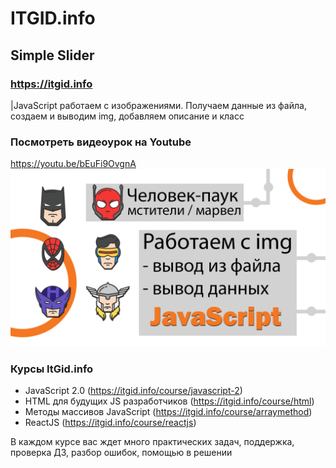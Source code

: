 # ITGID.info
## Simple Slider
### https://itgid.info

|JavaScript работаем с изображениями. Получаем данные из файла, создаем и выводим img, добавляем описание и класс
### Посмотреть видеоурок на Youtube
https://youtu.be/bEuFi9OvgnA
[![Посмотреть видео](https://github.com/itgidinfo/javascript_work_image/blob/master/images/cover.png?raw=true)](https://youtu.be/bEuFi9OvgnA)

### Курсы ItGid.info

- JavaScript 2.0 (https://itgid.info/course/javascript-2)
- HTML для будущих JS разработчиков (https://itgid.info/course/html)
- Методы массивов JavaScript (https://itgid.info/course/arraymethod)
- ReactJS (https://itgid.info/course/reactjs)

В каждом курсе вас ждет много практических задач, поддержка, проверка ДЗ, разбор ошибок, помощью в решении

